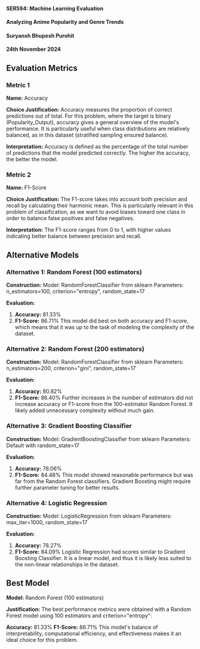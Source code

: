 #### SER594: Machine Learning Evaluation

#### Analyzing Anime Popularity and Genre Trends

#### Suryansh Bhupesh Purohit

#### 24th November 2024

## Evaluation Metrics

### Metric 1

**Name:** Accuracy

**Choice Justification:** Accuracy measures the proportion of correct predictions out of total. For this problem, where the target is binary (Popularity_Output), accuracy gives a general overview of the model's performance. It is particularly useful when class distributions are relatively balanced, as in this dataset (stratified sampling ensured balance).

**Interpretation:** Accuracy is defined as the percentage of the total number of predictions that the model predicted correctly. The higher the accuracy, the better the model.

### Metric 2

**Name:** F1-Score

**Choice Justification:** The F1-score takes into account both precision and recall by calculating their harmonic mean. This is particularly relevant in this problem of classification, as we want to avoid biases toward one class in order to balance false positives and false negatives.

**Interpretation:** The F1-score ranges from 0 to 1, with higher values indicating better balance between precision and recall.

## Alternative Models

### Alternative 1: Random Forest (100 estimators)

**Construction:**
Model: RandomForestClassifier from sklearn
Parameters: n_estimators=100, criterion="entropy", random_state=17

**Evaluation:**

1. **Accuracy:** 81.33%
2. **F1-Score:** 86.71%
   This model did best on both accuracy and F1-score, which means that it was up to the task of modeling the complexity of the dataset.

### Alternative 2: Random Forest (200 estimators)

**Construction:**
Model: RandomForestClassifier from sklearn
Parameters: n_estimators=200, criterion="gini", random_state=17

**Evaluation:**

1. **Accuracy:** 80.82%
2. **F1-Score:** 86.40%
   Further increases in the number of estimators did not increase accuracy or F1-score from the 100-estimator Random Forest. It likely added unnecessary complexity without much gain.

### Alternative 3: Gradient Boosting Classifier

**Construction:**
Model: GradientBoostingClassifier from sklearn
Parameters: Default with random_state=17

**Evaluation:**

1. **Accuracy:** 78.06%
2. **F1-Score:** 84.48%
   This model showed reasonable performance but was far from the Random Forest classifiers. Gradient Boosting might require further parameter tuning for better results.

### Alternative 4: Logistic Regression

**Construction:**
Model: LogisticRegression from sklearn
Parameters: max_iter=1000, random_state=17

**Evaluation:**

1. **Accuracy:** 78.27%
2. **F1-Score:** 84.09%
   Logistic Regression had scores similar to Gradient Boosting Classifier. It is a linear model, and thus it is likely less suited to the non-linear relationships in the dataset.

## Best Model

**Model:** Random Forest (100 estimators)

**Justification:**
The best performance metrics were obtained with a Random Forest model using 100 estimators and criterion="entropy":

**Accuracy:** 81.33%
**F1-Score:** 86.71%
This model's balance of interpretability, computational efficiency, and effectiveness makes it an ideal choice for this problem.
